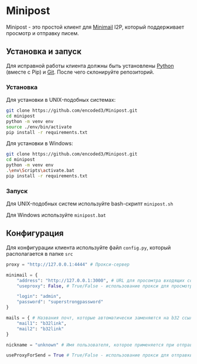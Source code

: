 # Minipost
Minipost - это простой клиент для [Minimail](https://github.com/Grisshink/minimail/) I2P, который поддерживает просмотр и отправку писем.

## Установка и запуск

Для исправной работы клиента должны быть установлены [Python](https://www.python.org/downloads/) (вместе с Pip) и [Git](https://git-scm.com/downloads). После чего склонируйте репозиторий.

### Установка

Для установки в UNIX-подобных системах:
```bash
git clone https://github.com/encoded3/Minipost.git
cd minipost
python -m venv env
source ./env/bin/activate
pip install -r requirements.txt
```

Для установки в Windows:
```bash
git clone https://github.com/encoded3/Minipost.git
cd minipost
python -m venv env
.\env\Scripts\activate.bat
pip install -r requirements.txt
```

### Запуск
Для UNIX-подобных систем используйте bash-скрипт `minipost.sh`

Для Windows используйте `minipost.bat`


## Конфигурация
Для конфигурации клиента используйте файл `config.py`, который располагается в папке  `src`

```python
proxy = "http://127.0.0.1:4444" # Прокси-сервер

minimail = {
    "address": "http://127.0.0.1:3000", # URL для просомтра входящих сообщений
    "useproxy": False, # True/False - использование прокси для просмотра входящих сообщений

    "login": "admin",
    "password": "superstrongpassword"
}

mails = { # Названия почт, которые автоматически заменяются на b32 ссылку
    "mail1": "b32link",
    "mail2": "b32link"
}

nickname = "unknown" # Имя пользователя, которое применяется при отправки сообщений

useProxyForSend = True # True/False - использование прокси для отправки сообщений
```
